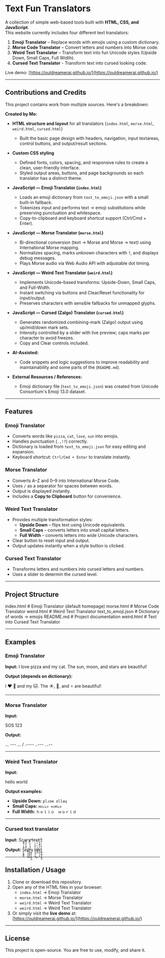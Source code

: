 # Text Fun Translators

A collection of simple web-based tools built with **HTML, CSS, and JavaScript**.  
This website currently includes four different text translators:

1. **Emoji Translator** – Replace words with emojis using a custom dictionary.  
2. **Morse Code Translator** – Convert letters and numbers into Morse code.  
3. **Weird Text Translator** – Transform text into fun Unicode styles (Upside Down, Small Caps, Full Width).
4. **Cursed Text Translator** - Transform text into cursed looking code.

Live demo: [https://ouldreamerai.github.io/](https://ouldreamerai.github.io/)

---


##  Contributions and Credits

This project contains work from multiple sources. Here's a breakdown:

**Created by Me:**  
- **HTML structure and layout** for all translators (`index.html`, `morse.html`, `weird.html`, `cursed.html`)  
  - Built the basic page design with headers, navigation, input textareas, control buttons, and output/result sections.  

- **Custom CSS styling**  
  - Defined fonts, colors, spacing, and responsive rules to create a clean, user-friendly interface.  
  - Styled output areas, buttons, and page backgrounds so each translator has a distinct theme.

- **JavaScript — Emoji Translator (`index.html`)**  
  - Loads an emoji dictionary from `text_to_emoji.json` with a small built-in fallback.  
  - Tokenizes input and performs text → emoji substitutions while preserving punctuation and whitespace.  
  - Copy-to-clipboard and keyboard shortcut support (Ctrl/Cmd + Enter).

- **JavaScript — Morse Translator (`morse.html`)**  
  - Bi-directional conversion (text → Morse and Morse → text) using International Morse mapping.  
  - Normalizes spacing, marks unknown characters with `?`, and displays debug messages.  
  - Plays Morse audio via Web Audio API with adjustable dot timing.

- **JavaScript — Weird Text Translator (`weird.html`)**  
  - Implements Unicode-based transforms: Upside-Down, Small Caps, and Full-Width.  
  - Instant switching via buttons and Clear/Reset functionality for input/output.  
  - Preserves characters with sensible fallbacks for unmapped glyphs.

- **JavaScript — Cursed (Zalgo) Translator (`cursed.html`)**  
  - Generates randomized combining-mark (Zalgo) output using up/mid/down mark sets.  
  - Intensity controlled by a slider with live preview; caps marks per character to avoid freezes.  
  - Copy and Clear controls included.

- **AI-Assisted:**  
  - Code snippets and logic suggestions to improve readability and maintainability and some parts of the (`README.md`).

- **External Resources / References:**  
  - Emoji dictionary file (`text_to_emoji.json`) was created from Unicode Consortium's Emoji 13.0 dataset.

---

## Features

### Emoji Translator
- Converts words like `pizza`, `cat`, `love`, `sun` into emojis.  
- Handles punctuation (`.,!?`) correctly.  
- Dictionary is loaded from `text_to_emoji.json` for easy editing and expansion.  
- Keyboard shortcut: `Ctrl/Cmd + Enter` to translate instantly.  

### Morse Translator
- Converts A–Z and 0–9 into International Morse Code.  
- Uses `/` as a separator for spaces between words.  
- Output is displayed instantly.  
- Includes a **Copy to Clipboard** button for convenience.  

### Weird Text Translator
- Provides multiple transformation styles: 
  - **Upside Down** – flips text using Unicode equivalents.  
  - **Small Caps** – converts letters into small capital letters.
  - **Full Width** – converts letters into wide Unicode characters. 
- Clear button to reset input and output.  
- Output updates instantly when a style button is clicked.

### Cursed Text Translator
- Transforms letters and numbers into cursed letters and numbers.
- Uses a slider to determin the cursed level.

---

## Project Structure

index.html # Emoji Translator (default homepage)
morse.html # Morse Code Translator
weird.html # Weird Text Translator
text_to_emoji.json # Dictionary of words → emojis
README.md # Project documentation
weird.html # Text into Cursed Text Translator

---

## Examples

### Emoji Translator
**Input:**
I love pizza and my cat. The sun, moon, and stars are beautiful!

**Output (depends on dictionary):**

I ❤️ 🍕 and my 🐱. The ☀️, 🌙, and ⭐ are beautiful!

---

### Morse Translator
**Input:**

SOS 123


**Output:**


... --- ... / .---- ..--- ...--


---

### Weird Text Translator
**Input:**


hello world


**Output examples:**
- **Upside Down:** `plɹoʍ ollǝɥ`  
- **Small Caps:** `ʜᴇʟʟᴏ ᴡᴏʀʟᴅ`  
- **Full Width:** `ｈｅｌｌｏ　ｗｏｒｌｄ`  

---

### Cursed text translator
**Input:**
Scary text

**Output:**
S̠̼̫͓͇̯̘͌͐ͧ̂͌͑c̶ͫ̃̄ͦ̀͋̃ͫá̻̣̝͔͎̫̕͘͜r̷̡̲̲͖͓͕̉̌ͪ̎ͮͩ̉͘͝y̧͉̗͎̰̮̥̺ t̷̢̯̗̘̠͍̔̽̊̉́͢ͅȩ̸̰̽́̀ͥ̓ͨ͐x͉̺̣̩͉͉ͥ̐̑͊̆̆ͧ̏͝t̫̻̜͇͙͔͍̭͉̉̌ͬ̓ͨ͋ͪ̆

---

## Installation / Usage

1. Clone or download this repository.  
2. Open any of the HTML files in your browser:  
   - `index.html` → Emoji Translator  
   - `morse.html` → Morse Translator  
   - `weird.html` → Weird Text Translator
   - `weird.html` → Weird Text Translator 
3. Or simply visit the **live demo** at:  
   [https://ouldreamerai.github.io/](https://ouldreamerai.github.io/)  

---

## License

This project is open-source. You are free to use, modify, and share it.  
